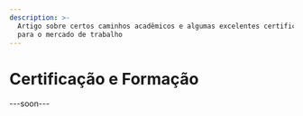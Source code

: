 ```yaml
---
description: >-
  Artigo sobre certos caminhos acadêmicos e algumas excelentes certificações
  para o mercado de trabalho
---
```


# Certificação e Formação

\---soon---
